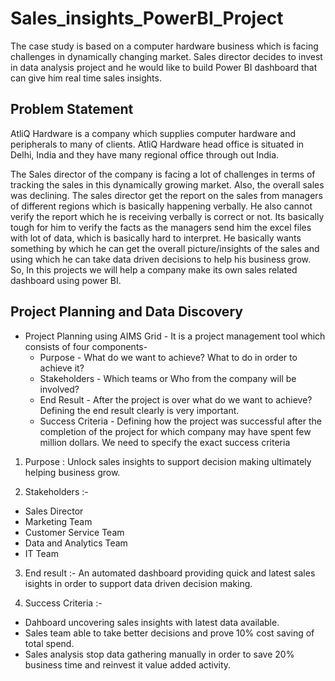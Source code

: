 # Sales_insights_PowerBI_Project

The case study is based on a computer hardware business which is facing challenges in dynamically changing market. Sales director decides to invest in data analysis project and he would like to build Power BI dashboard that can give him real time sales insights.

## Problem Statement

AtliQ Hardware is a company which supplies computer hardware and peripherals to many of clients. AtliQ Hardware head office is situated in Delhi, India and they have many regional office through out India.

The Sales director of the company is facing a lot of challenges in terms of tracking the sales in this dynamically growing market. Also, the overall sales was declining. The sales director get the report on the sales from managers of different regions which is basically happening verbally. He also cannot verify the report which he is receiving verbally is correct or not. Its basically tough for him to verify the facts as the managers send him the excel files with lot of data, which is basically hard to interpret. He basically wants something by which he can get the overall picture/insights of the sales and using which he can take data driven decisions to help his business grow. So, In this projects we will help a company make its own sales related dashboard using power BI.

## Project Planning and Data Discovery

* Project Planning using AIMS Grid -
  It is a project management tool which consists of four components-
  * Purpose - What do we want to achieve? What to do in order to achieve it?
  * Stakeholders - Which teams or Who from the company will be involved?
  * End Result - After the project is over what do we want to achieve? Defining the end result clearly is very important.
  * Success Criteria - Defining how the project was successful after the completion of the project for which company may have spent few million dollars. We need to specify the exact success criteria



1. Purpose : Unlock sales insights to support decision making ultimately helping business grow.

2. Stakeholders :-
  * Sales Director
  * Marketing Team
  * Customer Service Team
  * Data and Analytics Team
  * IT Team

3. End result :- An automated dashboard providing quick and latest sales isights in order to support data driven decision making.

4. Success Criteria :-
  * Dahboard uncovering sales insights with latest data available.
  * Sales team able to take better decisions and prove 10% cost saving of total spend.
  * Sales analysis stop data gathering manually in order to save 20% business time and reinvest it value added activity.
